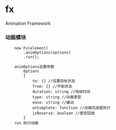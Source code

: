 fx
==

Animation Framework

### 动画模块　
		new Fx(element)
			.animOptions(options)
			.run();

		animOptions设置参数
			Options 
			{
				to: {} //设置目标状态
				from: {} //开始状态
				duration: string //持续时间
				type: string //动画类型
				ease: string //缓动
				onComplete: function //动画完成是执行
				isReverse: boolean //是否回放
			}
		run 执行动画
